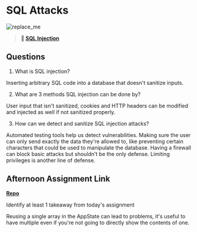# SQL Attacks

![replace_me](https://codeworks.blob.core.windows.net/public/assets/img/illustrations/placeholder.svg)

> **📖 [SQL Injection](https://codeworksacademy.com/fs-student-guide/resources/wk11/03-SQL-Injection)**

## Questions

1. What is SQL injection?

Inserting arbitrary SQL code into a database that doesn't sanitize inputs. 

2. What are 3 methods SQL injection can be done by?

User input that isn't sanitized, cookies and HTTP headers can be modified and injected as well if not sanitized properly. 

3. How can we detect and sanitize SQL injection attacks?

Automated testing tools help us detect vulnerabilities. Making sure the user can only send exactly the data they're allowed to, like preventing certain characters that could be used to manipulate the database. Having a firewall can block basic attacks but shouldn't be the only defense. Limiting privileges is another line of defense. 

## Afternoon Assignment Link

**[Repo](https://github.com/TristanFJ/allSpice)**

Identify at least 1 takeaway from today's assignment

Reusing a single array in the AppState can lead to problems, it's useful to have multiple even if you're not going to directly show the contents of one. 